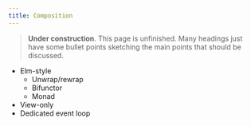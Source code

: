 ```yaml
---
title: Composition
---
```


> **Under construction**. This page is unfinished. Many headings just have some bullet points sketching the main points that should be discussed.

* Elm-style
    * Unwrap/rewrap
    * Bifunctor
    * Monad
* View-only
* Dedicated event loop
